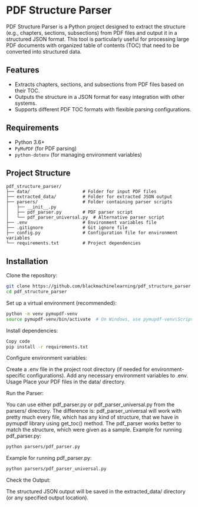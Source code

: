 # PDF Structure Parser

PDF Structure Parser is a Python project designed to extract the structure (e.g., chapters, sections, subsections) from PDF files and output it in a structured JSON format. This tool is particularly useful for processing large PDF documents with organized table of contents (TOC) that need to be converted into structured data.

## Features

- Extracts chapters, sections, and subsections from PDF files based on their TOC.
- Outputs the structure in a JSON format for easy integration with other systems.
- Supports different PDF TOC formats with flexible parsing configurations.

## Requirements

- Python 3.6+
- `PyMuPDF` (for PDF parsing)
- `python-dotenv` (for managing environment variables)

## Project Structure

```plaintext
pdf_structure_parser/
├── data/                    # Folder for input PDF files
├── extracted_data/          # Folder for extracted JSON output
├── parsers/                 # Folder containing parser scripts
│   ├── __init__.py
│   ├── pdf_parser.py        # PDF parser script
│   └── pdf_parser_universal.py  # Alternative parser script
├── .env                     # Environment variables file
├── .gitignore               # Git ignore file
├── config.py                # Configuration file for environment variables
└── requirements.txt         # Project dependencies
```


## Installation
Clone the repository:

```bash
git clone https://github.com/blackmachinelearning/pdf_structure_parser.git
cd pdf_structure_parser
```
Set up a virtual environment (recommended):

```bash
python -m venv pymupdf-venv
source pymupdf-venv/bin/activate  # On Windows, use pymupdf-venv\Scripts\activate
```
Install dependencies:

```bash
Copy code
pip install -r requirements.txt
```
Configure environment variables:

Create a .env file in the project root directory (if needed for environment-specific configurations).
Add any necessary environment variables to .env.
Usage
Place your PDF files in the data/ directory.

Run the Parser:

You can use either pdf_parser.py or pdf_parser_universal.py from the parsers/ directory. The difference is: pdf_parser_universal will work with pretty much every file, which has any kind of structure, that we have in pymupdf library using get_toc() method. The pdf_parser works better to match the structure, which were given as a sample.
Example for running pdf_parser.py:
```bash
python parsers/pdf_parser.py
```

Example for running pdf_parser.py:
```bash
python parsers/pdf_parser_universal.py
```
Check the Output:

The structured JSON output will be saved in the extracted_data/ directory (or any specified output location).


